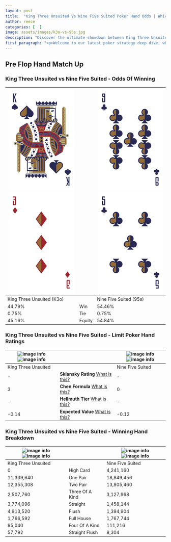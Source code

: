 ```yaml
---
layout: post
title:  "King Three Unsuited Vs Nine Five Suited Poker Hand Odds | Which Is The Better Hand In Poker? A Complete Guide"
author: reece
categories: [  ]
image: assets/images/k3o-vs-95s.jpg
description: "Discover the ultimate showdown between King Three Unsuited and Nine Five Suited in poker! Uncover the odds, strategies, and scenarios where one hand triumphs over the other. Get ready to up your poker game with this thrilling analysis."
first_paragraph: "<p>Welcome to our latest poker strategy deep dive, where we're pitting two distinct hands against each other in a high-stakes showdown: King Three Unsuited vs Nine Five Suited.</p><p>In the dynamic world of poker, every decision counts, and knowing which hand holds the upper hand is key to your success at the table.</p><p>In this article, we'll dissect these two hands, explore the scenarios where one dominates the other, and equip you with the knowledge to make strategic choices that can tip the odds in your favor.</p><p>Get ready to unravel the intriguing dynamics of these poker hands and elevate your game to new heights.</p>"
---
```




[comment]: # (sp0)

## Pre Flop Hand Match Up

<div class="table hand-ratings" markdown="1"> 



### King Three Unsuited vs Nine Five Suited - Odds Of Winning


    
| ![image info](assets/images/hand1/k.png) ![image info](assets/images/hand1/3o.png) |  | ![image info](assets/images/hand2/9.png) ![image info](assets/images/hand2/5.png) |
| -------- | -------- | -------- |
| King Three Unsuited (K3o) |  | Nine Five Suited (95s) |
| 44.79% | Win | 54.46% |
| 0.75% | Tie | 0.75% |
| 45.16% | Equity | 54.84% |




[comment]: # (sp1)



### King Three Unsuited vs Nine Five Suited - Limit Poker Hand Ratings


    
| ![image info](https://www.riverpairs.com/assets/images/hand1/k.png) ![image info](https://www.riverpairs.com/assets/images/hand1/3o.png) |  | ![image info](https://www.riverpairs.com/assets/images/hand2/9.png) ![image info](https://www.riverpairs.com/assets/images/hand2/5.png) |
| -------- | -------- | -------- |
| King Three Unsuited |  | Nine Five Suited |
| - | **Sklansky Rating** [What is this?](/sklansky-rating-explained) | - |
| 3 | **Chen Formula** [What is this?](/chen-formula-explained) | 0 |
| - | **Hellmuth Tier** [What is this?](/Hellmuth-tier-explained) | - |
| -0.14 | **Expected Value** [What is this?](/expected-value-explained) | -0.12 |




[comment]: # (sp2)



### King Three Unsuited vs Nine Five Suited - Winning Hand Breakdown


    
| ![image info](https://www.riverpairs.com/assets/images/hand1/k.png) ![image info](https://www.riverpairs.com/assets/images/hand1/3o.png) |  | ![image info](https://www.riverpairs.com/assets/images/hand2/9.png) ![image info](https://www.riverpairs.com/assets/images/hand2/5.png) |
| -------- | -------- | -------- |
| King Three Unsuited |  | Nine Five Suited |
| 0 | High Card | 4,241,160 |
| 11,339,640 | One Pair | 18,849,456 |
| 12,355,308 | Two Pair | 13,805,460 |
| 2,507,760 | Three Of A Kind | 3,127,968 |
| 3,774,096 | Straight | 1,458,144 |
| 4,913,520 | Flush | 1,394,904 |
| 1,766,592 | Full House | 1,767,744 |
| 95,040 | Four Of A Kind | 111,216 |
| 57,792 | Straight Flush | 8,304 |




[comment]: # (sp3)



</div>

[comment]: # (sp4)



[comment]: # (sp5)

